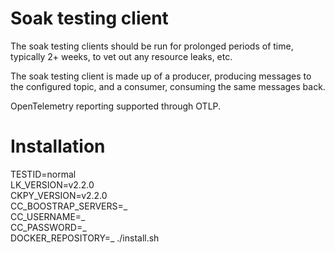 # Soak testing client

The soak testing clients should be run for prolonged periods
of time, typically 2+ weeks, to vet out any resource leaks, etc.

The soak testing client is made up of a producer, producing messages to
the configured topic, and a consumer, consuming the same messages back.

OpenTelemetry reporting supported through OTLP.

# Installation

TESTID=normal \
LK_VERSION=v2.2.0 \
CKPY_VERSION=v2.2.0 \
CC_BOOSTRAP_SERVERS=_ \
CC_USERNAME=_ \
CC_PASSWORD=_ \
DOCKER_REPOSITORY=_ ./install.sh
